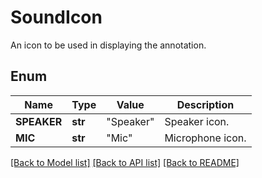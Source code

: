 ﻿# SoundIcon
An icon to be used in displaying the annotation.

## Enum
Name | Type | Value | Description
------------ | ------------- | ------------- | -------------
**SPEAKER** | **str** | "Speaker" | Speaker icon.
**MIC** | **str** | "Mic" | Microphone icon.


[[Back to Model list]](../README.md#documentation-for-models) [[Back to API list]](../README.md#documentation-for-api-endpoints) [[Back to README]](../README.md)


